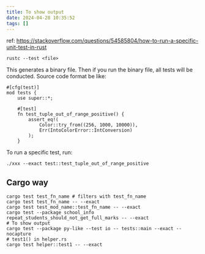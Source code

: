 ```yaml
---
title: To show output
date: 2024-04-28 10:35:52
tags: []
---
```

ref: https://stackoverflow.com/questions/54585804/how-to-run-a-specific-unit-test-in-rust

```
rustc --test <file>
```

This generates a binary file. Then if you run the binary file, all tests will be conducted. Source code format be like:

```
#[cfg(test)]
mod tests {
    use super::*;

    #[test]
    fn test_tuple_out_of_range_positive() {
        assert_eq!(
            Color::try_from((256, 1000, 10000)),
            Err(IntoColorError::IntConversion)
        );
    }
```

To run a specific test, run: 

```
./xxx --exact test::test_tuple_out_of_range_positive
```

## Cargo way

```
cargo test test_fn_name # filters with test_fn_name
cargo test test_fn_name -- --exact
cargo test test_mod_name::test_fn_name -- --exact
cargo test --package school_info repeat_students_should_not_get_full_marks -- --exact
# To show output
cargo test --package py-like --test io -- tests::main --exact --nocapture
# test1() in helper.rs
cargo test helper::test1 -- --exact
```

